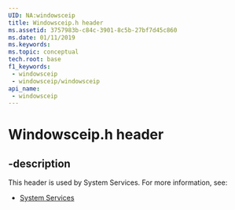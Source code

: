 ```yaml
---
UID: NA:windowsceip
title: Windowsceip.h header
ms.assetid: 3757983b-c84c-3901-8c5b-27bf7d45c860
ms.date: 01/11/2019
ms.keywords: 
ms.topic: conceptual
tech.root: base
f1_keywords:
 - windowsceip
 - windowsceip/windowsceip
api_name:
 - windowsceip
---
```


# Windowsceip.h header


## -description

This header is used by System Services. For more information, see:

- [System Services](../_base/index.md)

